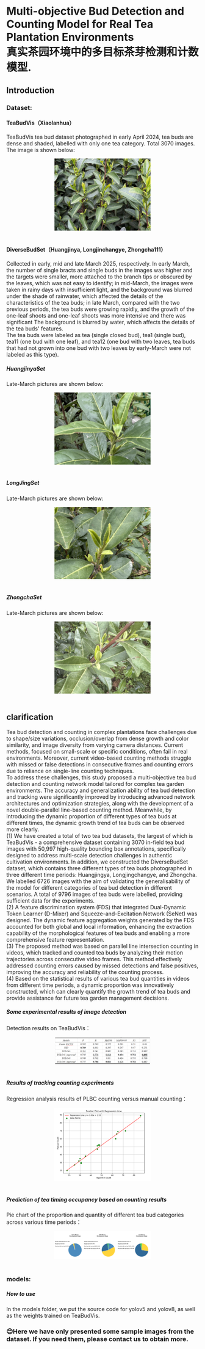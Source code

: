 # Multi-objective Bud Detection and Counting Model for Real Tea Plantation Environments<br>真实茶园环境中的多目标茶芽检测和计数模型.
## Introduction<br>
### Dataset:<br>
#### TeaBudVis（Xiaolanhua）<br>
TeaBudVis tea bud dataset photographed in early April 2024, tea buds are dense and shaded, labelled with only one tea category. Total 3070 images.<br>
The image is shown below:<br>
<div align="center">
  <img src="https://github.com/aau-pcc/FDS-YOLO/blob/main/TeaBudVis/Images/2024_04_07_10_47_IMG_3490.jpg" width="50%">
</div><br>

#### DiverseBudSet（Huangjinya, Longjinchangye, Zhongcha111）<br>
Collected in early, mid and late March 2025, respectively. In early March, the number of single bracts and single buds in the images was higher and the targets were smaller, more attached to the branch tips or obscured by the leaves, which was not easy to identify; in mid-March, the images were taken in rainy days with insufficient light, and the background was blurred under the shade of rainwater, which affected the details of the characteristics of the tea buds; in late March, compared with the two previous periods, the tea buds were growing rapidly, and the growth of the one-leaf shoots and one-leaf shoots was more intensive and there was significant The background is blurred by water, which affects the details of the tea buds' features.<br>
The tea buds were labeled as tea (single closed bud), tea1 (single bud), tea11 (one bud with one leaf), and tea12 (one bud with two leaves, tea buds that had not grown into one bud with two leaves by early-March were not labeled as this type). <br>
##### HuangjinyaSet<br>
Late-March pictures are shown below:<br>
<div align="center">
  <img src="https://github.com/aau-pcc/FDS-YOLO/blob/main/DiverseBudSet/HuangjinyaSet/late/images/2025_03_28_11_06_IMG_2713_001.jpg" width="50%">
</div><br>

##### LongJingSet<br>
Late-March pictures are shown below:<br>
<div align="center">
  <img src="https://github.com/aau-pcc/FDS-YOLO/blob/main/DiverseBudSet/LongJingSet/late/images/288.jpg" width="50%">
</div><br>

##### ZhongchaSet<br>
Late-March pictures are shown below:<br>
<div align="center">
  <img src="https://github.com/aau-pcc/FDS-YOLO/blob/main/DiverseBudSet/ZhongchaSet/late/images/2025_03_28_10_34_IMG_2322_003.jpg" width="50%">
</div><br>

## clarification<br>
Tea bud detection and counting in complex plantations face challenges due to shape/size variations, occlusion/overlap from dense growth and color similarity, and image diversity from varying camera distances. Current methods, focused on small-scale or specific conditions, often fail in real environments. Moreover, current video-based counting methods struggle with missed or false detections in consecutive frames and counting errors due to reliance on single-line counting techniques.<br>
To address these challenges, this study proposed a multi-objective tea bud detection and counting network model tailored for complex tea garden environments. The accuracy and generalization ability of tea bud detection and tracking were significantly improved by introducing advanced network architectures and optimization strategies, along with the development of a novel double-parallel line-based counting method. Meanwhile, by introducing the dynamic proportion of different types of tea buds at different times, the dynamic growth trend of tea buds can be observed more clearly.<br>
(1) We have created a total of two tea bud datasets, the largest of which is TeaBudVis - a comprehensive dataset containing 3070 in-field tea bud images with 50,997 high-quality bounding box annotations, specifically designed to address multi-scale detection challenges in authentic cultivation environments. In addition, we constructed the DiverseBudSet dataset, which contains three different types of tea buds photographed in three different time periods: Huangjingya, Longjingchangye, and Zhongcha. We labelled 6726 images with the aim of validating the generalisability of the model for different categories of tea bud detection in different scenarios. A total of 9796 images of tea buds were labelled, providing sufficient data for the experiments.<br>
(2) A feature discrimination system (FDS) that integrated Dual-Dynamic Token Learner (D-Mixer) and Squeeze-and-Excitation Network (SeNet) was designed. The dynamic feature aggregation weights generated by the FDS accounted for both global and local information, enhancing the extraction capability of the morphological features of tea buds and enabling a more comprehensive feature representation.<br>
(3) The proposed method was based on parallel line intersection counting in videos, which tracked and counted tea buds by analyzing their motion trajectories across consecutive video frames. This method effectively addressed counting errors caused by missed detections and false positives, improving the accuracy and reliability of the counting process.<br>
(4) Based on the statistical results of various tea bud quantities in videos from different time periods, a dynamic proportion was innovatively constructed, which can clearly quantify the growth trend of tea buds and provide assistance for future tea garden management decisions.<br>

##### Some experimental results of image detection<br>
Detection results on TeaBudVis：<br>
<div align="center">
  <img src="https://github.com/aau-pcc/FDS-YOLO/blob/main/pictures/1.png" width="50%">
</div><br>

##### Results of tracking counting experiments<br>
Regression analysis results of PLBC counting versus manual counting：<br>
<div align="center">
  <img src="https://github.com/aau-pcc/FDS-YOLO/blob/main/pictures/2.png" width="50%">
</div><br>

##### Prediction of tea timing occupancy based on counting results<br>
Pie chart of the proportion and quantity of different tea bud categories across various time periods：<br>
<div align="center">
  <img src="https://github.com/aau-pcc/FDS-YOLO/blob/main/pictures/3.png" width="50%">
</div><br>

### models:<br>
##### How to use<br>
In the models folder, we put the source code for yolov5 and yolov8, as well as the weights trained on TeaBudVis.<br>

### :blush:Here we have only presented some sample images from the dataset. If you need them, please contact us to obtain more.<br>

